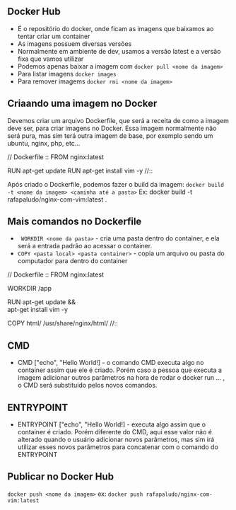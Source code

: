 ## Docker Hub
- É o repositório do docker, onde ficam as imagens que baixamos ao tentar criar um container
- As imagens possuem diversas versões
- Normalmente em ambiente de dev, usamos a versão latest e a versão fixa que vamos utilizar
- Podemos apenas baixar a imagem com `docker pull <nome da imagem>`
- Para listar imagens `docker images`
- Para remover imagems `docker rmi <nome da imagem>`

## Criaando uma imagem no Docker
Devemos criar um arquivo Dockerfile, que será a receita de como a imagem deve ser, para criar imagens no Docker. Essa imagem normalmente não será pura, mas sim terá outra imagem de base, por exemplo sendo um ubuntu, nginx, php, etc...

// Dockerfile ::
FROM nginx:latest

RUN apt-get update
RUN apt-get install vim -y
//::

Após criado o Dockerfile, podemos fazer o build da imagem:
`docker build -t <nome da imagem> <caminha até a pasta>`
Ex: docker build -t rafapaludo/nginx-com-vim:latest .

## Mais comandos no Dockerfile
- ` WORKDIR <nome da pasta>` - cria uma pasta dentro do container, e ela será a entrada padrão ao acessar o container.
- `COPY <pasta local> <pasta container>` - copia um arquivo ou pasta do computador para dentro do container

// Dockerfile ::
FROM nginx:latest

WORKDIR /app

RUN apt-get update && \
    apt-get install vim -y

COPY html/ /usr/share/nginx/html/
//::

## CMD
- CMD ["echo", "Hello World!] - o comando CMD executa algo no container assim que ele é criado. Porém caso a pessoa que executa a imagem adicionar outros parâmetros na hora de rodar o docker run ... <parametros novos>, o CMD será substituido pelos novos comandos.

## ENTRYPOINT
- ENTRYPOINT ["echo", "Hello World!] - executa algo assim que o container é criado. Porém diferente do CMD, aqui esse valor não é alterado quando o usuário adicionar novos parâmetros, mas sim irá utilizar esses novos parâmetros para concatenar com o comando do ENTRYPOINT

## Publicar no Docker Hub
`docker push <nome da imagem>`
ex: `docker push rafapaludo/nginx-com-vim:latest`